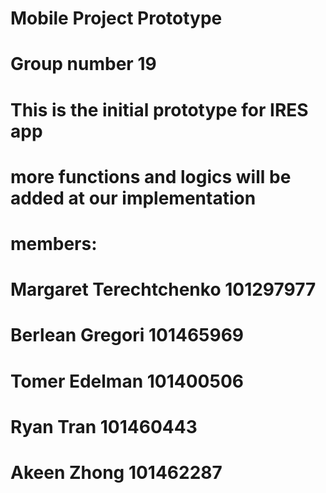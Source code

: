 # Mobile Project Prototype
# Group number 19
# This is the initial prototype for IRES app

# more functions and logics will be added at our implementation

# members:

# Margaret Terechtchenko 101297977 

# Berlean Gregori 101465969 

# Tomer Edelman 101400506  

# Ryan Tran 101460443 

# Akeen Zhong  101462287 

